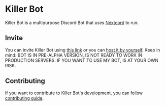 # Killer Bot

Killer Bot is a multipurpose Discord Bot that uses [Nextcord](https://github.com/nextcord/nextcord) to run.

## Invite

You can invite Killer Bot using [this link](https://discord.com/api/oauth2/authorize?client_id=945158875722702878&permissions=1376842542422&scope=bot%20applications.commands) or you can [host it by yourself](https://github.com/KillerCrazy25/Killer-Bot/tree/main/wiki/host.md). Keep in mind: BOT IS IN PRE-ALPHA VERSION, IS NOT READY TO WORK IN PRODUCTION SERVERS. IF YOU WANT TO USE MY BOT, IS AT YOUR OWN RISK.

## Contributing

If you want to contribute to Killer Bot's development, you can follow [contributing guide](https://github.com/KillerCrazy25/Killer-Bot/tree/main/wiki/contributing.md).
